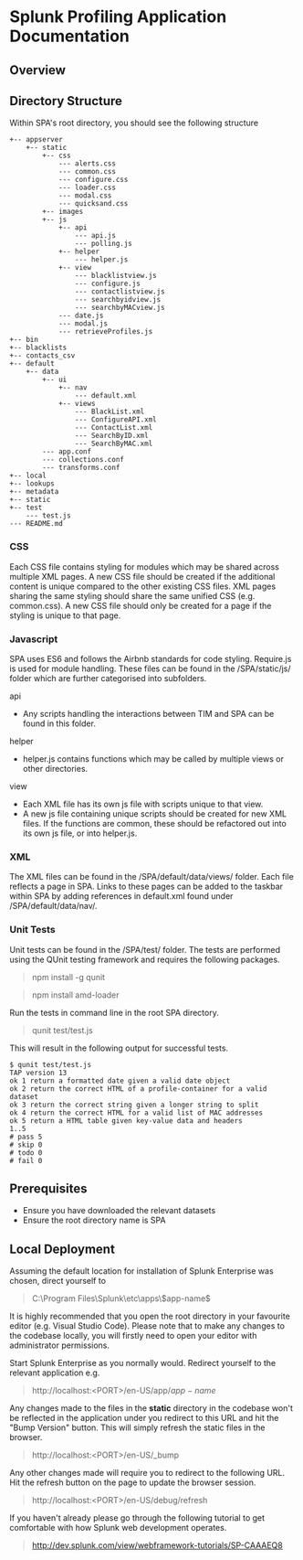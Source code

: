 # Splunk Profiling Application Documentation

## Overview

## Directory Structure

Within SPA's root directory, you should see the following structure
```
+-- appserver
	+-- static
		+-- css
			--- alerts.css
			--- common.css
			--- configure.css
			--- loader.css
			--- modal.css
			--- quicksand.css
		+-- images
		+-- js
			+-- api
				--- api.js
				--- polling.js
			+-- helper
				--- helper.js
			+-- view
				--- blacklistview.js
				--- configure.js
				--- contactlistview.js
				--- searchbyidview.js
				--- searchbyMACview.js
			--- date.js
			--- modal.js
			--- retrieveProfiles.js
+-- bin
+-- blacklists
+-- contacts_csv
+-- default
	+-- data
		+-- ui
			+-- nav
				--- default.xml
			+-- views
				--- BlackList.xml
				--- ConfigureAPI.xml
				--- ContactList.xml
				--- SearchByID.xml
				--- SearchByMAC.xml
		--- app.conf
		--- collections.conf
		--- transforms.conf
+-- local
+-- lookups
+-- metadata
+-- static
+-- test
	--- test.js
--- README.md
```

### CSS
Each CSS file contains styling for modules which may be shared across multiple XML pages. A new CSS file should be created if the additional content is unique compared to the other existing CSS files. XML pages sharing the same styling should share the same unified CSS (e.g. common.css). A new CSS file should only be created for a page if the styling is unique to that page.

### Javascript
SPA uses ES6 and follows the Airbnb standards for code styling. Require.js is used for module handling. These files can be found in the /SPA/static/js/ folder which are further categorised into subfolders.


api
- Any scripts handling the interactions between TIM and SPA can be found in this folder.


helper
- helper.js contains functions which may be called by multiple views or other directories.


view
- Each XML file has its own js file with scripts unique to that view.
- A new js file containing unique scripts should be created for new XML files. If the functions are common, these should be refactored out into its own js file, or into helper.js.

### XML
The XML files can be found in the /SPA/default/data/views/ folder. Each file reflects a page in SPA. Links to these pages can be added to the taskbar within SPA by adding references in default.xml found under /SPA/default/data/nav/.


### Unit Tests
Unit tests can be found in the /SPA/test/ folder. The tests are performed using the QUnit testing framework and requires the following packages.

>npm install -g qunit

>npm install amd-loader

Run the tests in command line in the root SPA directory.
>qunit test/test.js

This will result in the following output for successful tests.

```
$ qunit test/test.js
TAP version 13
ok 1 return a formatted date given a valid date object
ok 2 return the correct HTML of a profile-container for a valid dataset
ok 3 return the correct string given a longer string to split
ok 4 return the correct HTML for a valid list of MAC addresses
ok 5 return a HTML table given key-value data and headers
1..5
# pass 5
# skip 0
# todo 0
# fail 0
```

## Prerequisites

- Ensure you have downloaded the relevant datasets
- Ensure the root directory name is SPA

## Local Deployment

Assuming the default location for installation of Splunk Enterprise was chosen, direct yourself to
> C:\Program Files\Splunk\etc\apps\\$app-name\$

It is highly recommended that you open the root directory in your favourite editor (e.g. Visual Studio Code). Please note that to make any changes to the codebase locally, you will firstly need to open your editor with administrator permissions.

Start Splunk Enterprise as you normally would. Redirect yourself to the relevant application e.g.
> http://localhost:<PORT\>/en-US/app/$app-name$

Any changes made to the files in the <b>static</b> directory in the codebase won't be reflected in the application under you redirect to this URL and hit the "Bump Version" button. This will simply refresh the static files in the browser.
> http://localhost:<PORT\>/en-US/\_bump

Any other changes made will require you to redirect to the following URL. Hit the refresh button on the page to update the browser session.
>http://localhost:<PORT\>/en-US/debug/refresh

If you haven't already please go through the following tutorial to get comfortable with how Splunk web development operates.
> http://dev.splunk.com/view/webframework-tutorials/SP-CAAAEQ8
